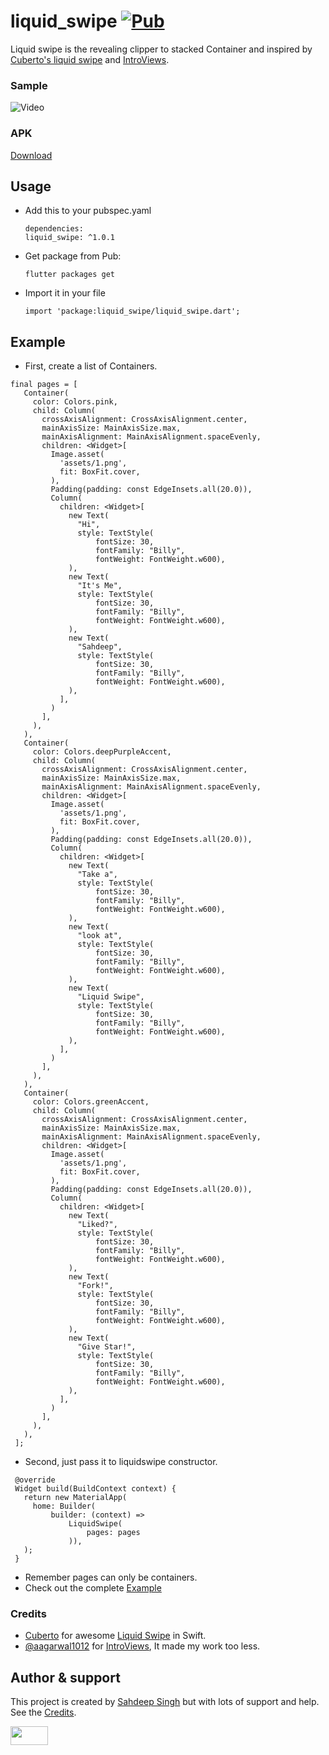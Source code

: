 # liquid_swipe [![Pub](https://img.shields.io/pub/v/liquid_swipe.svg?style=flat-square)](https://pub.dartlang.org/packages/liquid_swipe)


Liquid swipe is the revealing clipper to stacked Container and inspired by [Cuberto's liquid swipe](https://github.com/Cuberto/liquid-swipe) and [IntroViews](https://github.com/aagarwal1012/IntroViews-Flutter).

### Sample 

![Video](https://github.com/iamSahdeep/liquid_swipe_flutter/blob/master/example.gif)

### APK
 [Download](https://github.com/iamSahdeep/liquid_swipe_flutter/blob/master/app-release.apk)

## Usage
* Add this to your pubspec.yaml
  ```
  dependencies:
  liquid_swipe: ^1.0.1
  
  ```
* Get package from Pub:

  ```
  flutter packages get
  ```
* Import it in your file

  ```
  import 'package:liquid_swipe/liquid_swipe.dart';
  ```
## Example

 * First, create a list of Containers.
 ```
 final pages = [
    Container(
      color: Colors.pink,
      child: Column(
        crossAxisAlignment: CrossAxisAlignment.center,
        mainAxisSize: MainAxisSize.max,
        mainAxisAlignment: MainAxisAlignment.spaceEvenly,
        children: <Widget>[
          Image.asset(
            'assets/1.png',
            fit: BoxFit.cover,
          ),
          Padding(padding: const EdgeInsets.all(20.0)),
          Column(
            children: <Widget>[
              new Text(
                "Hi",
                style: TextStyle(
                    fontSize: 30,
                    fontFamily: "Billy",
                    fontWeight: FontWeight.w600),
              ),
              new Text(
                "It's Me",
                style: TextStyle(
                    fontSize: 30,
                    fontFamily: "Billy",
                    fontWeight: FontWeight.w600),
              ),
              new Text(
                "Sahdeep",
                style: TextStyle(
                    fontSize: 30,
                    fontFamily: "Billy",
                    fontWeight: FontWeight.w600),
              ),
            ],
          )
        ],
      ),
    ),
    Container(
      color: Colors.deepPurpleAccent,
      child: Column(
        crossAxisAlignment: CrossAxisAlignment.center,
        mainAxisSize: MainAxisSize.max,
        mainAxisAlignment: MainAxisAlignment.spaceEvenly,
        children: <Widget>[
          Image.asset(
            'assets/1.png',
            fit: BoxFit.cover,
          ),
          Padding(padding: const EdgeInsets.all(20.0)),
          Column(
            children: <Widget>[
              new Text(
                "Take a",
                style: TextStyle(
                    fontSize: 30,
                    fontFamily: "Billy",
                    fontWeight: FontWeight.w600),
              ),
              new Text(
                "look at",
                style: TextStyle(
                    fontSize: 30,
                    fontFamily: "Billy",
                    fontWeight: FontWeight.w600),
              ),
              new Text(
                "Liquid Swipe",
                style: TextStyle(
                    fontSize: 30,
                    fontFamily: "Billy",
                    fontWeight: FontWeight.w600),
              ),
            ],
          )
        ],
      ),
    ),
    Container(
      color: Colors.greenAccent,
      child: Column(
        crossAxisAlignment: CrossAxisAlignment.center,
        mainAxisSize: MainAxisSize.max,
        mainAxisAlignment: MainAxisAlignment.spaceEvenly,
        children: <Widget>[
          Image.asset(
            'assets/1.png',
            fit: BoxFit.cover,
          ),
          Padding(padding: const EdgeInsets.all(20.0)),
          Column(
            children: <Widget>[
              new Text(
                "Liked?",
                style: TextStyle(
                    fontSize: 30,
                    fontFamily: "Billy",
                    fontWeight: FontWeight.w600),
              ),
              new Text(
                "Fork!",
                style: TextStyle(
                    fontSize: 30,
                    fontFamily: "Billy",
                    fontWeight: FontWeight.w600),
              ),
              new Text(
                "Give Star!",
                style: TextStyle(
                    fontSize: 30,
                    fontFamily: "Billy",
                    fontWeight: FontWeight.w600),
              ),
            ],
          )
        ],
      ),
    ),
  ];
 ```
 
 * Second, just pass it to liquidswipe constructor.
 ```
  @override
  Widget build(BuildContext context) {
    return new MaterialApp(
      home: Builder(
          builder: (context) =>
              LiquidSwipe(
                  pages: pages
              )),
    );
  }
 ```
 * Remember pages can only be containers.
 * Check out the complete [Example](https://github.com/iamSahdeep/liquid_swipe_flutter/tree/master/example)
 
### Credits
   - [Cuberto](https://github.com/Cuberto) for awesome [Liquid Swipe](https://github.com/Cuberto/liquid-swipe) in Swift.
   - [@aagarwal1012](https://github.com/aagarwal1012) for [IntroViews](https://github.com/aagarwal1012/IntroViews-Flutter), It made my work too less.
 
 
## Author & support
This project is created by [Sahdeep Singh](https://github.com/iamSahdeep) but with lots of support and help. See the [Credits](https://github.com/iamSahdeep/Bop/blob/master/README.md#credits).

<img src="https://cdn-images-1.medium.com/max/1200/1*2yFbiGdcACiuLGo4dMKmJw.jpeg" width="60" height="30">

